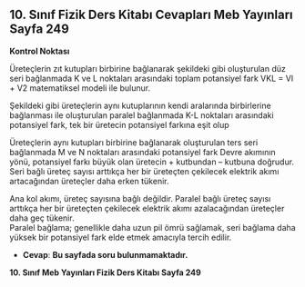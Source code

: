 ## 10. Sınıf Fizik Ders Kitabı Cevapları Meb Yayınları Sayfa 249

**Kontrol Noktası**

Üreteçlerin zıt kutupları birbirine bağlanarak şekildeki gibi oluşturulan düz seri bağlanmada K ve L noktaları arasındaki toplam potansiyel fark VKL = Vl + V2 matematiksel modeli ile bulunur.

Şekildeki gibi üreteçlerin aynı kutuplarının kendi aralarında birbirlerine bağlanması ile oluşturulan paralel bağlanmada K-L noktaları arasındaki potansiyel fark, tek bir üretecin potansiyel farkına eşit olup

Üreteçlerin aynı kutupları birbirine bağlanarak oluşturulan ters seri bağlanmada M ve N noktaları arasındaki potansiyel fark Devre akımının yönü, potansiyel farkı büyük olan üretecin + kutbundan – kutbuna doğrudur. Seri bağlı üreteç sayısı arttıkça her bir üreteçten çekilecek elektrik akımı artacağından üreteçler daha erken tükenir.

Ana kol akımı, üreteç sayısına bağlı değildir. Paralel bağlı üreteç sayısı arttıkça her bir üreteçten çekilecek elektrik akımı azalacağından üreteçler daha geç tükenir.  
 Paralel bağlama; genellikle daha uzun pil ömrü sağlamak, seri bağlama daha yüksek bir potansiyel fark elde etmek amacıyla tercih edilir.

* **Cevap**: **Bu sayfada soru bulunmamaktadır.**

**10. Sınıf Meb Yayınları Fizik Ders Kitabı Sayfa 249**